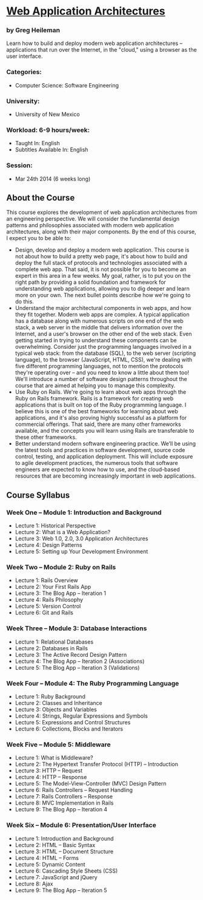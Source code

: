# [Web Application Architectures](https://www.coursera.org/course/webapplications "Link to course in Coursera.org")
### by Greg Heileman

Learn how to build and deploy modern web application architectures – applications that run over the Internet, in the "cloud," using a browser as the user interface.

### Categories:
 - Computer Science: Software Engineering

### University:
 -  University of New Mexico
 
### Workload: 6-9 hours/week:
 - Taught In: English
 - Subtitles Available In: English

### Session: 
 - Mar 24th 2014 (6 weeks long)	 
 
## About the Course
This course explores the development of web application architectures from an engineering perspective.  We will consider the fundamental design patterns and philosophies associated with modern web application architectures, along with their major components.  By the end of this course, I expect you to be able to:
 - Design, develop and deploy a modern web application.  This course is not about how to build a pretty web page, it's about how to build and deploy the full stack of protocols and technologies associated with a complete web app.  That said, it is not possible for you to become an expert in this area in a few weeks. My goal, rather, is to put you on the right path by providing a solid foundation and framework for understanding web applications, allowing you to dig deeper and learn more on your own. The next bullet points describe how we're going to do this.
 - Understand the major architectural components in web apps, and how they fit together.  Modern web apps are complex.  A typical application has a database along with numerous scripts on one end of the web stack, a web server in the middle that delivers information over the Internet, and a user's browser on the other end of the web stack.  Even getting started in trying to understand these components can be overwhelming. Consider just the programming languages involved in a typical web stack: from the database (SQL), to the web server (scripting language), to the browser (JavaScript, HTML, CSS), we're dealing with five different programming languages, not to mention the protocols they're operating over – and you need to know a little about them too! We'll introduce a number of software design patterns throughout the course that are aimed at helping you to manage this complexity.
 - Use Ruby on Rails.  We're going to learn about web apps through the Ruby on Rails framework.  Rails is a framework for creating web applications that is built on top of the Ruby programming language. I believe this is one of the best frameworks for learning about web applications, and it's also proving highly successful as a platform for commercial offerings.  That said, there are many other frameworks available, and the concepts you will learn using Rails are transferable to these other frameworks.
 - Better understand modern software engineering practice.  We’ll be using the latest tools and practices in software development, source code control, testing, and application deployment. This will include exposure to agile development practices, the numerous tools that software engineers are expected to know how to use, and the cloud-based resources that are becoming increasingly important in web applications.      

## Course Syllabus

### Week One – Module 1: Introduction and Background 

 - Lecture 1: Historical Perspective
 - Lecture 2: What is a Web Application?
 - Lecture 3: Web 1.0, 2.0, 3.0 Application Architectures
 - Lecture 4: Design Patterns
 - Lecture 5: Setting up Your Development Environment

### Week Two – Module 2: Ruby on Rails

 - Lecture 1: Rails Overview
 - Lecture 2: Your First Rails App
 - Lecture 3: The Blog App – Iteration 1
 - Lecture 4: Rails Philosophy
 - Lecture 5: Version Control
 - Lecture 6: Git and Rails

### Week Three – Module 3: Database Interactions

 - Lecture 1: Relational Databases
 - Lecture 2: Databases in Rails
 - Lecture 3: The Active Record Design Pattern
 - Lecture 4: The Blog App – Iteration 2 (Associations)
 - Lecture 5: The Blog App – Iteration 3 (Validations)

### Week Four – Module 4: The Ruby Programming Language

 - Lecture 1: Ruby Background
 - Lecture 2: Classes and Inheritance
 - Lecture 3: Objects and Variables
 - Lecture 4: Strings, Regular Expressions and Symbols
 - Lecture 5: Expressions and Control Structures
 - Lecture 6: Collections, Blocks and Iterators

### Week Five – Module 5: Middleware

 - Lecture 1: What is Middleware?
 - Lecture 2: The Hypertext Transfer Protocol (HTTP) – Introduction
 - Lecture 3: HTTP – Request
 - Lecture 4: HTTP – Response
 - Lecture 5: The Model-View-Controller (MVC) Design Pattern
 - Lecture 6: Rails Controllers – Request Handling
 - Lecture 7: Rails Controllers – Response
 - Lecture 8: MVC Implementation in Rails
 - Lecture 9: The Blog App – Iteration 4

### Week Six – Module 6: Presentation/User Interface

 - Lecture 1: Introduction and Background
 - Lecture 2: HTML – Basic Syntax
 - Lecture 3: HTML – Document Structure
 - Lecture 4: HTML – Forms
 - Lecture 5: Dynamic Content
 - Lecture 6: Cascading Style Sheets (CSS)
 - Lecture 7: JavaScript and jQuery
 - Lecture 8: Ajax
 - Lecture 9: The Blog App – Iteration 5